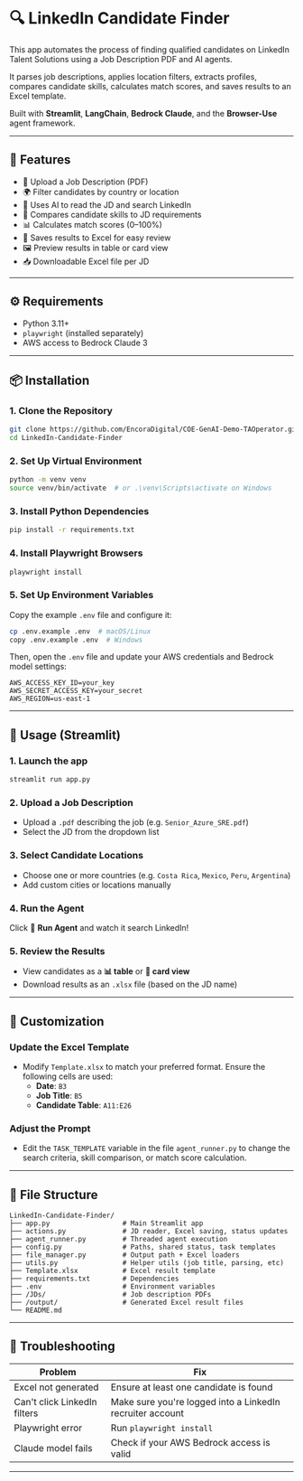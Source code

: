 # 🔍 LinkedIn Candidate Finder

This app automates the process of finding qualified candidates on LinkedIn Talent Solutions using a Job Description PDF and AI agents.

It parses job descriptions, applies location filters, extracts profiles, compares candidate skills, calculates match scores, and saves results to an Excel template.

Built with **Streamlit**, **LangChain**, **Bedrock Claude**, and the **Browser-Use** agent framework.

---

## 🚀 Features

- 📄 Upload a Job Description (PDF)
- 🌍 Filter candidates by country or location
- 🧠 Uses AI to read the JD and search LinkedIn
- 🧬 Compares candidate skills to JD requirements
- 📊 Calculates match scores (0–100%)
- 📁 Saves results to Excel for easy review
- 🖼️ Preview results in table or card view
- 📥 Downloadable Excel file per JD

---

## ⚙️ Requirements

- Python 3.11+
- `playwright` (installed separately)
- AWS access to Bedrock Claude 3

---

## 📦 Installation

### 1. Clone the Repository
```bash
git clone https://github.com/EncoraDigital/COE-GenAI-Demo-TAOperator.git
cd LinkedIn-Candidate-Finder
```

### 2. Set Up Virtual Environment
```bash
python -m venv venv
source venv/bin/activate  # or .\venv\Scripts\activate on Windows
```

### 3. Install Python Dependencies
```bash
pip install -r requirements.txt
```

### 4. Install Playwright Browsers
```bash
playwright install
```

### 5. Set Up Environment Variables
Copy the example `.env` file and configure it:
```bash
cp .env.example .env  # macOS/Linux
copy .env.example .env  # Windows
```
Then, open the `.env` file and update your AWS credentials and Bedrock model settings:
```
AWS_ACCESS_KEY_ID=your_key
AWS_SECRET_ACCESS_KEY=your_secret
AWS_REGION=us-east-1
```

---

## 🧠 Usage (Streamlit)

### 1. Launch the app
```bash
streamlit run app.py
```

### 2. Upload a Job Description
- Upload a `.pdf` describing the job (e.g. `Senior_Azure_SRE.pdf`)
- Select the JD from the dropdown list

### 3. Select Candidate Locations
- Choose one or more countries (e.g. `Costa Rica`, `Mexico`, `Peru`, `Argentina`)
- Add custom cities or locations manually

### 4. Run the Agent
Click 🚀 **Run Agent** and watch it search LinkedIn!

### 5. Review the Results
- View candidates as a **📊 table** or **📇 card view**
- Download results as an `.xlsx` file (based on the JD name)

---

## 📝 Customization

### **Update the Excel Template**
- Modify `Template.xlsx` to match your preferred format. Ensure the following cells are used:
  - **Date**: `B3`
  - **Job Title**: `B5`
  - **Candidate Table**: `A11:E26`

### **Adjust the Prompt**
- Edit the `TASK_TEMPLATE` variable in the file `agent_runner.py` to change the search criteria, skill comparison, or match score calculation.

---

## 📁 File Structure

```
LinkedIn-Candidate-Finder/
├── app.py                  # Main Streamlit app
├── actions.py              # JD reader, Excel saving, status updates
├── agent_runner.py         # Threaded agent execution
├── config.py               # Paths, shared status, task templates
├── file_manager.py         # Output path + Excel loaders
├── utils.py                # Helper utils (job title, parsing, etc)
├── Template.xlsx           # Excel result template
├── requirements.txt        # Dependencies
├── .env                    # Environment variables
├── /JDs/                   # Job description PDFs
├── /output/                # Generated Excel result files
└── README.md               
```

---

## 🧪 Troubleshooting

| Problem | Fix |
|--------|------|
| Excel not generated | Ensure at least one candidate is found |
| Can't click LinkedIn filters | Make sure you're logged into a LinkedIn recruiter account |
| Playwright error | Run `playwright install` |
| Claude model fails | Check if your AWS Bedrock access is valid |

---